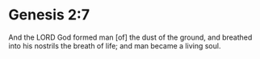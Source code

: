 # Genesis 2:7

And the LORD God formed man [of] the dust of the ground, and breathed into his nostrils the breath of life; and man became a living soul.